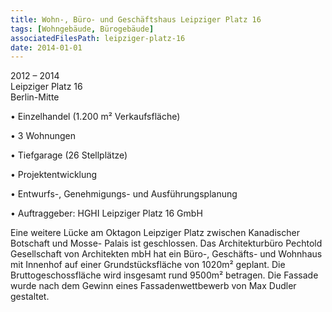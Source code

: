 ```yaml
---
title: Wohn-, Büro- und Geschäftshaus Leipziger Platz 16
tags: [Wohngebäude, Bürogebäude]
associatedFilesPath: leipziger-platz-16
date: 2014-01-01
---
```

2012 – 2014<br/>
Leipziger Platz 16<br/>
Berlin-Mitte

• Einzelhandel (1.200 m² Verkaufsfläche)

• 3 Wohnungen

• Tiefgarage (26 Stellplätze)

• Projektentwicklung

• Entwurfs-, Genehmigungs- und Ausführungsplanung

• Auftraggeber: HGHI Leipziger Platz 16 GmbH
 
Eine weitere Lücke am Oktagon Leipziger Platz zwischen Kanadischer Botschaft und Mosse- Palais ist geschlossen.
Das Architekturbüro Pechtold Gesellschaft von Architekten mbH hat ein Büro-, Geschäfts- und Wohnhaus mit Innenhof auf einer Grundstücksfläche von 1020m² geplant.
Die Bruttogeschossfläche wird insgesamt rund 9500m² betragen.
Die Fassade wurde nach dem Gewinn eines Fassadenwettbewerb von Max Dudler gestaltet.

